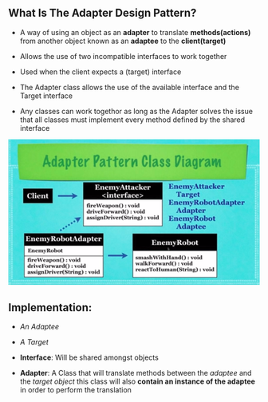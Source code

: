 ## What Is The Adapter Design Pattern?

* A way of using an object as an **adapter** to translate
  **methods(actions)** from another object known as an
  **adaptee** to the **client(target)**

* Allows the use of two incompatible interfaces
 to work together

* Used when the client expects a (target) interface

* The Adapter class allows the use of the available
  interface and the Target interface

* Any classes can work togethor as long as the Adapter
  solves the issue that all classes must implement every method
  defined by the shared interface

![Adapter_Design_Pattern_Diagram](res/Adapter-Design-Pattern-UML-Diagram.png)

## Implementation:
* _An Adaptee_

* _A Target_

* **Interface**: Will be shared amongst objects

* **Adapter**: A Class that will translate methods between the _adaptee_
  and the _target object_ this class will also **contain
  an instance of the adaptee** in order to perform the translation
